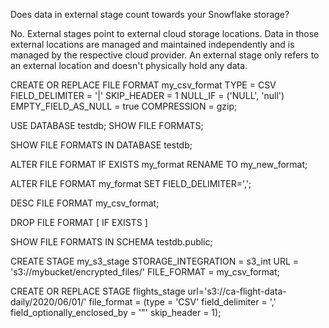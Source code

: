 Does data in external stage count towards your Snowflake storage?

No. External stages point to external cloud storage locations. Data in those external locations are managed and maintained independently and is managed by the respective cloud provider. An external stage only refers to an external location and doesn't physically hold any data.


CREATE OR REPLACE FILE FORMAT my_csv_format
  TYPE = CSV
  FIELD_DELIMITER = '|'
  SKIP_HEADER = 1
  NULL_IF = ('NULL', 'null')
  EMPTY_FIELD_AS_NULL = true
  COMPRESSION = gzip;

USE DATABASE testdb;
SHOW FILE FORMATS;

SHOW FILE FORMATS IN DATABASE testdb;

ALTER FILE FORMAT IF EXISTS my_format RENAME TO my_new_format;

ALTER FILE FORMAT my_format SET FIELD_DELIMITER=',';

DESC FILE FORMAT my_csv_format;

DROP FILE FORMAT [ IF EXISTS ] <name>

SHOW FILE FORMATS IN SCHEMA testdb.public;



CREATE STAGE my_s3_stage
  STORAGE_INTEGRATION = s3_int
  URL = 's3://mybucket/encrypted_files/'
  FILE_FORMAT = my_csv_format;

CREATE OR REPLACE STAGE flights_stage
 url='s3://ca-flight-data-daily/2020/06/01/'
 file_format = (type = 'CSV' field_delimiter = ',' field_optionally_enclosed_by = '"' skip_header = 1);
